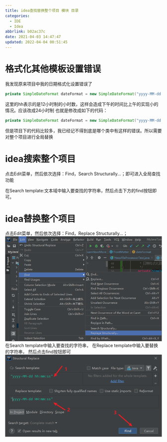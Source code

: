 ```yaml
---
title: idea查找替换整个项目 模块 目录
categories: 
  - IDE
  - Idea
abbrlink: b02ac37c
date: 2021-04-03 14:47:47
updated: 2022-04-04 00:51:45
---
```


# 格式化其他模板设置错误
我发现原来项目中我的日期格式化设置错误了
```java
private SimpleDateFormat dateFormat = new SimpleDateFormat("yyyy-MM-dd hh:mm:ss");
```
这里的hh表示的是12小时制的小时数，这样会造成下午的时间比上午的实现小的情况。应该改成24小时制
也就是修改成如下的代码：
```java
private SimpleDateFormat dateFormat = new SimpleDateFormat("yyyy-MM-dd HH:mm:ss");
```
但是项目下的代码比较多，我已经记不得到底是哪个类中有这样的错误。所以需要对整个项目进行全局替换
# idea搜索整个项目
点击Edit菜单，然后依次选择：Find，Search Structurally...；即可进入全局查找功能

在Search template:文本域中输入要查找的字符串，然后点击下方的find按钮即可。

# idea替换整个项目
点击Edit菜单，然后依次选择：Find，Replace Structurally...；
![图片](https://raw.githubusercontent.com/lanlan2017/images/master/Blog/Programming/IDE/Idea/GlobalSearchReplacement/1.png)
在Search template中输入要查找的字符串，
在Replace template中输入要替换的字符串，
然后点击find按钮即可
![图片](https://raw.githubusercontent.com/lanlan2017/images/master/Blog/Programming/IDE/Idea/GlobalSearchReplacement/2.png)

<!-- Blog/Programming/IDE/Idea/GlobalSearchReplacement/ -->
